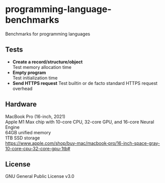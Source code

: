 # programming-language-benchmarks
Benchmarks for programming languages

## Tests
* **Create a record/structure/object**  
  Test memory allocation time
* **Empty program**  
  Test initialization time
* **Send HTTPS request**
  Test builtin or de facto standard HTTPS request overhead

## Hardware
MacBook Pro (16-inch, 2021)  
Apple M1 Max chip with 10-core CPU, 32-core GPU, and 16-core Neural Engine  
64GB unified memory  
1TB SSD storage  
https://www.apple.com/shop/buy-mac/macbook-pro/16-inch-space-gray-10-core-cpu-32-core-gpu-1tb#

## License
GNU General Public License v3.0
